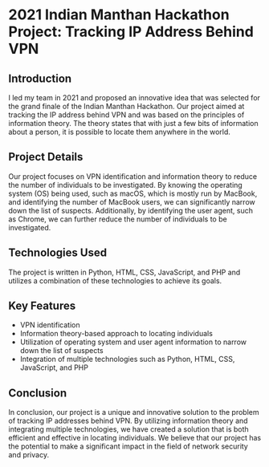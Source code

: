 # 2021 Indian Manthan Hackathon Project: Tracking IP Address Behind VPN

## Introduction


I led my team in 2021 and proposed an innovative idea that was selected for the grand finale of the Indian Manthan Hackathon. Our project aimed at tracking 
the IP address behind VPN and was based on the principles of information theory. The theory states that with just a few bits of information about a person,
it is possible to locate them anywhere in the world.


## Project Details

Our project focuses on VPN identification and information theory to reduce the number of individuals to be investigated. By knowing the operating system (OS) being used, such as macOS, which is mostly run by MacBook, and identifying the number of MacBook users, we can significantly narrow down the list of suspects. Additionally, by identifying the user agent, such as Chrome, we can further reduce the number of individuals to be investigated.


## Technologies Used

The project is written in Python, HTML, CSS, JavaScript, and PHP and utilizes a combination of these technologies to achieve its goals.


## Key Features

- VPN identification
- Information theory-based approach to locating individuals
- Utilization of operating system and user agent information to narrow down the list of suspects
- Integration of multiple technologies such as Python, HTML, CSS, JavaScript, and PHP


## Conclusion

In conclusion, our project is a unique and innovative solution to the problem of tracking IP addresses behind VPN. By utilizing information theory and integrating multiple technologies, we have created a solution that is both efficient and effective in locating individuals. We believe that our project has the potential to make a significant impact in the field of network security and privacy.
